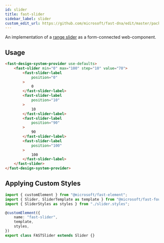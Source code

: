 ```yaml
---
id: slider
title: fast-slider
sidebar_label: slider
custom_edit_url: https://github.com/microsoft/fast-dna/edit/master/packages/web-components/fast-foundation/src/slider/README.md
---
```


An implementation of a [range slider](https://developer.mozilla.org/en-US/docs/Web/HTML/Element/Input/range) as a form-connected web-component.

## Usage

```html live
<fast-design-system-provider use-defaults>
    <fast-slider min="0" max="100" step="10" value="70">
        <fast-slider-label
            position="0"
        >
            0
        </fast-slider-label>
        <fast-slider-label
            position="10"
        >
            10
        </fast-slider-label>
        <fast-slider-label
            position="90"
        >
            90
        </fast-slider-label>
        <fast-slider-label
            position="100"
        >
            100
        </fast-slider-label>
    </fast-slider>
</fast-design-system-provider>
```

## Applying Custom Styles

```ts
import { customElement } from "@microsoft/fast-element";
import { Slider, SliderTemplate as template } from "@microsoft/fast-foundation";
import { SliderStyles as styles } from "./slider.styles";

@customElement({
    name: "fast-slider",
    template,
    styles,
})
export class FASTSlider extends Slider {}
```